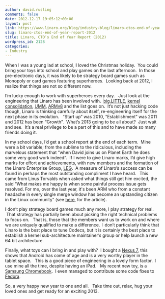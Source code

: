 ```yaml
---
author: david.rusling
comments: false
date: 2012-12-17 19:05:12+00:00
layout: post
link: https://www.linaro.org/blog/industry-blog/linaro-ctos-end-of-year-report-2012/
slug: linaro-ctos-end-of-year-report-2012
title: Linaro, CTO’s End of Year Report (2012)
wordpress_id: 2128
categories:
- Industry
---
```


When I was a young lad at school, I loved the Christmas holiday.  You could bring your toys into school and play games on the last afternoon.  In those pre-electronic days, it was likely to be strategy board games such as Monopoly or card games featuring superheroes.  Looking back at 2012, I realize that things are not so different now.

I’m lucky enough to work with superheroes every day.   Just look at the engineering that Linaro has been involved with.  [big.LITTLE](http://www.linaro.org/linaro-blog/2011/12/15/big-little-technology-two-usage-models/), [kernel consolidation](https://wiki.linaro.org/WorkingGroups/Kernel), [UMM](http://www.linaro.org/linaro-blog/2012/01/12/linaros-emphasis-on-dma_buf-in-the-3-3-linux-kernel/), [ARMv8](http://www.linaro.org/engineering/armv8) and the list goes on.  It’s not just hacking code though, Linaro is thinking carefully about itself, re-engineering itself for the next phase in its evolution.   “Start up” was 2010, “Establishment” was 2011 and 2012 has been “Growth”.  What’s 2013 going to be all about?  Just wait and see.  It’s a real privilege to be a part of this and to have made so many friends doing it.

In my school days, I’d get a school report at the end of each term.  Mine were a bit variable; from the sublime to the ridiculous, including the marvelous statement that “when David joins us on Planet Earth he does some very good work indeed”.  If I were to give Linaro marks, I’d give high marks for effort and achievements, with new members and the formation of the Linaro Enterprise Group, [LEG](http://www.linaro.org/engineering/leg).  A measure of Linaro’s success can be found in perhaps the most outstanding compliment I have heard.   This came from Linus Torvalds when asked what things still get him excited, the said “What makes me happy is when some painful process issue gets resolved. For me, over the last year, it's been ARM who from a constant headache in every single merge window has become an upstanding citizen in the Linux community” (see [here]( http://news.softpedia.com/news/Linus-Torvalds-ARM-Is-an-Upstanding-Member-of-The-Community-294886.shtml), for the article).

I don’t play strategy board games much any more, I play strategy for real.  That strategy has partially been about picking the right technical problems to focus on.   That is, those that the members want us to work on and where we are uniquely qualified to make a difference.  I don’t particularly think that Linaro is the best place to tune Codecs, but it is certainly the best place to establish a kernel sub-architecture maintainer’s group or help launch a new 64 bit architecture.

Finally, what toys can I bring in and play with?  I bought a [Nexus 7](http://www.google.com/nexus/7/), this shows that Android has come of age and is a very worthy player in the tablet space.   This is a good piece of engineering in a lovely form factor.  I use mine all the time, despite having an iPad.   My recent new toy, is a [Samsung Chromebook](http://www.samsung.com/us/computer/chromebook).  I even managed to contribute some code fixes to [Fedora](http://fedoraproject.org/).

So, a very happy new year to one and all.   Take time out, relax, hug your loved ones and get ready for an exciting 2013.
